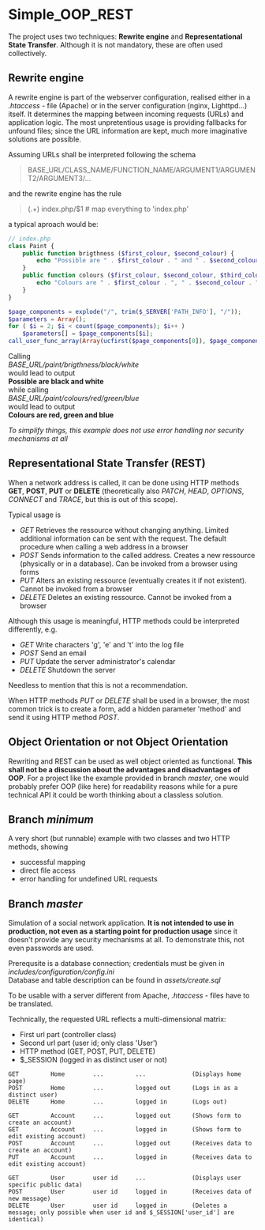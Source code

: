 # Simple_OOP_REST

The project uses two techniques: **Rewrite engine** and **Representational State Transfer**. 
Although it is not mandatory, these are often used collectively.


## Rewrite engine
A rewrite engine is part of the webserver configuration,
realised either in a *.htaccess* - file (Apache) or in the server configuration (nginx, Lighttpd...) itself. 
It determines the mapping between incoming requests (URLs) and application logic.
The most unpretentious usage is providing fallbacks for unfound files;
since the URL information are kept, much more imaginative solutions are possible.

Assuming URLs shall be interpreted following the schema  
> BASE_URL/CLASS_NAME/FUNCTION_NAME/ARGUMENT1/ARGUMENT2/ARGUMENT3/...

and the rewrite engine has the rule  
> (.+) index.php/$1         # map everything to 'index.php'

a typical aproach would be:

```php
// index.php
class Paint {
    public function brigthness ($first_colour, $second_colour) {
        echo "Possible are " . $first_colour . " and " . $second_colour;
    }
    public function colours ($first_colour, $second_colour, $third_colour) {
        echo "Colours are " . $first_colour . ", " . $second_colour . " and " . $third_colour;
    }
}

$page_components = explode("/", trim($_SERVER['PATH_INFO'], "/"));
$parameters = Array();
for ( $i = 2; $i < count($page_components); $i++ )
    $parameters[] = $page_components[$i];
call_user_func_array(Array(ucfirst($page_components[0]), $page_components[1]), $parameters);
```

Calling  
    *BASE_URL/paint/brigthness/black/white*  
would lead to output  
    **Possible are black and white**  
while calling  
    *BASE_URL/paint/colours/red/green/blue*  
would lead to output  
    **Colours are red, green and blue**

*To simplify things, this example does not use error handling nor security mechanisms at all*


## Representational State Transfer (REST)
When a network address is called, it can be done using HTTP methods
**GET**, **POST**, **PUT** or **DELETE** 
(theoretically also *PATCH*, *HEAD*, *OPTIONS*, *CONNECT* and *TRACE*,
but this is out of this scope).

Typical usage is
- *GET*     Retrieves the ressource without changing anything.
Limited additional information can be sent with the request.
The default procedure when calling a web address in a browser 
- *POST*    Sends information to the called address.
Creates a new ressource (physically or in a database).
Can be invoked from a browser using forms 
- *PUT*     Alters an existing ressource (eventually creates it if not existent).
Cannot be invoked from a browser
- *DELETE*  Deletes an existing ressource.
Cannot be invoked from a browser 

Although this usage is meaningful, HTTP methods could be interpreted differently, e.g.
- *GET*     Write characters 'g', 'e' and 't' into the log file 
- *POST*    Send an email 
- *PUT*     Update the server administrator's calendar 
- *DELETE*  Shutdown the server

Needless to mention that this is not a recommendation.

When HTTP methods *PUT* or *DELETE* shall be used in a browser,
the most common trick is to create a form, add a hidden parameter 'method'
and send it using HTTP method *POST*.


## Object Orientation or not Object Orientation
Rewriting and REST can be used as well object oriented as functional.
**This shall not be a discussion about the advantages and disadvantages of OOP**.
For a project like the example provided in branch *master*,
one would probably prefer OOP (like here) for readability reasons
while for a pure technical API it could be worth thinking about a classless solution.


## Branch *minimum*
A very short (but runnable) example with two classes
and two HTTP methods, showing
- successful mapping
- direct file access
- error handling for undefined URL requests


## Branch *master*
Simulation of a social network application. 
**It is not intended to use in production, not even as a starting point for production usage**
since it doesn't provide any security mechanisms at all.
To demonstrate this, not even passwords are used.

Prerequsite is a database connection; credentials must be given in 
    *includes/configuration/config.ini*  
Database and table description can be found in 
    *assets/create.sql*

To be usable with a server different from Apache,
*.htaccess* - files have to be translated.

Technically, the requested URL reflects a multi-dimensional matrix:
- First url part (controller class)
- Second url part (user id; only class 'User')
- HTTP method (GET, POST, PUT, DELETE)
- $_SESSION (logged in as distinct user or not)

```
GET         Home        ...         ...             (Displays home page)  
POST        Home        ...         logged out      (Logs in as a distinct user)  
DELETE      Home        ...         logged in       (Logs out)

GET         Account     ...         logged out      (Shows form to create an account)  
GET         Account     ...         logged in       (Shows form to edit existing account)  
POST        Account     ...         logged out      (Receives data to create an account)  
PUT         Account     ...         logged in       (Receives data to edit existing account)

GET         User        user id     ...             (Displays user specific public data)  
POST        User        user id     logged in       (Receives data of new message)  
DELETE      User        user id     logged in       (Deletes a message; only possible when user id and $_SESSION['user_id'] are identical)
```
